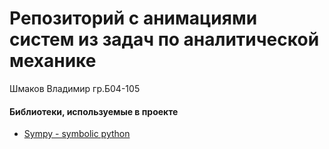 # Репозиторий с анимациями систем из задач по аналитической механике
Шмаков Владимир гр.Б04-105





#### Библиотеки, используемые в проекте
- [Sympy - symbolic python](https://github.com/ShmakovVladimir/analytical-mechanics/blob/main/usedLibraries/sympyLibConspect/sympyLib.ipynb)
